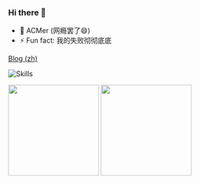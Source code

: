 ### Hi there 👋

- 🎈 ACMer (网瘾罢了😄)
- ⚡ Fun fact: 我的失败彻彻底底

[Blog (zh)](https://anak1st.github.io/blog)

![Skills](https://skillicons.dev/icons?i=github,c,cpp,cs,html,js,ts,css,py,md,bash,git,linux,vscode,electron,nodejs,react,vue,rust,wasm&perline=14)

<picture>
<source 
  srcset="https://github-readme-stats-anak1sts-projects.vercel.app/api?username=anak1st&show_icons=true&theme=calm"
  media="(prefers-color-scheme: dark)"
/>
<source
  srcset="https://github-readme-stats-anak1sts-projects.vercel.app/api?username=anak1st&show_icons=true"
  media="(prefers-color-scheme: light), (prefers-color-scheme: no-preference)"
/>
<img src="https://github-readme-stats-anak1sts-projects.vercel.app/api?username=anak1st&show_icons=true" height="185px" />
</picture>

<picture>
<img src="https://github-readme-stats-anak1sts-projects.vercel.app/api/top-langs/?username=anak1st&layout=compact&langs_count=8&exclude_repo=github-readme-stats,GAMES101&hide=shell,shaderlab&size_weight=1&count_weight=0.5" height="185px" />
</picture>
